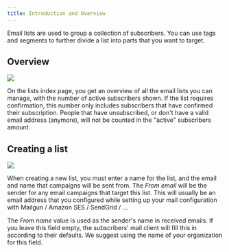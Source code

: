 ```yaml
---
title: Introduction and Overview
---
```


Email lists are used to group a collection of subscribers. You can use tags and segments to further divide a list into parts that you want to target.

## Overview

![](https://mailcoach.app/images/docs/v2/app/lists/index.png)

On the lists index page, you get an overview of all the email lists you can manage, with the number of active subscribers shown. If the list requires confirmation, this number only includes subscribers that have confirmed their subscription. People that have unsubscribed, or don't have a valid email address (anymore), will not be counted in the "active" subscribers amount.

## Creating a list

![](https://mailcoach.app/images/docs/v2/app/lists/create.png)

When creating a new list, you must enter a name for the list, and the email and name that campaigns will be sent from. The _From email_ will be the sender for any email campaigns that target this list. This will usually be an email address that you configured while setting up your mail configuration with Mailgun / Amazon SES / SendGrid / …

The _From name_ value is used as the sender's name in received emails. If you leave this field empty, the subscribers' mail client will fill this in according to their defaults. We suggest using the name of your organization for this field.
